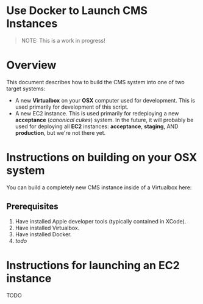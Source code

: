 # Use Docker to Launch CMS Instances

> NOTE: This is a work in progress!

# Overview

This document describes how to build the CMS system into one of two target systems:

* A new **Virtualbox** on your **OSX** computer used for development.
  This is used primarily for development of this script.
* A new EC2 instance.  This is used primarily for redeploying a new **acceptance**
  (*canonical cukes*) system.
  In the future, it will probably be used for deploying all **EC2** instances: **acceptance**,
  **staging**, AND **production**, but we're not there yet.


# Instructions on building on your OSX system

You can build a completely new CMS instance inside of a Virtualbox here:

## Prerequisites

1.  Have installed Apple developer tools (typically contained in XCode).
1.  Have installed Virtualbox.
1.  Have installed Docker.
1.  *todo*


# Instructions for launching an EC2 instance

TODO

